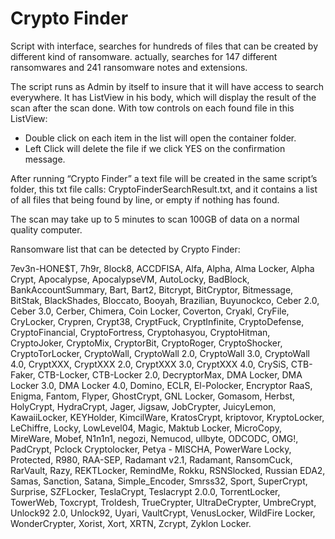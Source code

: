 # Crypto Finder
Script with interface, searches for hundreds of files that can be created by different kind of ransomware. actually, searches for 147 different ransomwares and 241 ransomware notes and extensions.

The script runs as Admin by itself to insure that it will have access to search everywhere.
It has ListView in his body, which will display the result of the scan after the scan done. With tow controls on each found file in this ListView:
- Double click on each item in the list will open the container folder.
- Left Click will delete the file if we click YES on the confirmation message.

After running “Crypto Finder” a text file will be created in the same script’s folder, this txt file calls: CryptoFinderSearchResult.txt, and it contains a list of all files that being found by line, or empty if nothing has found.

The scan may take up to 5 minutes to scan 100GB of data on a normal quality computer.

Ransomware list that can be detected by Crypto Finder:

7ev3n-HONE$T, 7h9r, 8lock8, ACCDFISA, Alfa, Alpha, Alma Locker, Alpha Crypt, Apocalypse, ApocalypseVM, AutoLocky, BadBlock, BankAccountSummary, Bart, Bart2, Bitcrypt, BitCryptor, Bitmessage, BitStak, BlackShades, Bloccato, Booyah, Brazilian, Buyunockco, Ceber 2.0, Ceber 3.0, Cerber, Chimera, Coin Locker, Coverton, Cryakl, CryFile, CryLocker, Crypren, Crypt38, CryptFuck, CryptInfinite, CryptoDefense, CryptoFinancial, CryptoFortress, Cryptohasyou, CryptoHitman, CryptoJoker, CryptoMix,  CryptorBit, CryptoRoger, CryptoShocker, CryptoTorLocker, CryptoWall, CryptoWall 2.0, CryptoWall 3.0, CryptoWall 4.0, CryptXXX, CryptXXX 2.0, CryptXXX 3.0, CryptXXX 4.0, CrySiS, CTB-Faker, CTB-Locker, CTB-Locker 2.0, DecryptorMax, DMA Locker, DMA Locker 3.0, DMA Locker 4.0, Domino, ECLR, El-Polocker, Encryptor RaaS, Enigma, Fantom, Flyper, GhostCrypt, GNL Locker, Gomasom, Herbst, HolyCrypt, HydraCrypt, Jager, Jigsaw, JobCrypter, JuicyLemon, KawaiiLocker, KEYHolder, KimcilWare, KratosCrypt, kriptovor, KryptoLocker, LeChiffre, Locky, LowLevel04, Magic, Maktub Locker, MicroCopy, MireWare, Mobef, N1n1n1, negozi, Nemucod, ullbyte, ODCODC, OMG!, PadCrypt, Pclock Cryptolocker,  Petya - MISCHA, PowerWare Locky, Protected, R980, RAA-SEP, Radamant v2.1, Radamant, RansomCuck, RarVault, Razy, REKTLocker, RemindMe, Rokku, RSNSlocked, Russian EDA2, Samas, Sanction, Satana, Simple_Encoder, Smrss32, Sport, SuperCrypt, Surprise, SZFLocker, TeslaCrypt, Teslacrypt 2.0.0, TorrentLocker, TowerWeb, Toxcrypt, Troldesh, TrueCrypter, UltraDeCrypter, UmbreCrypt, Unlock92 2.0, Unlock92, Uyari, VaultCrypt, VenusLocker, WildFire Locker, WonderCrypter, Xorist, Xort, XRTN, Zcrypt, Zyklon Locker.
